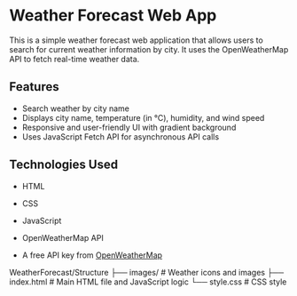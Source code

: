# Weather Forecast Web App

This is a simple weather forecast web application that allows users to search for current weather information by city. It uses the OpenWeatherMap API to fetch real-time weather data.

## Features

- Search weather by city name
- Displays city name, temperature (in °C), humidity, and wind speed
- Responsive and user-friendly UI with gradient background
- Uses JavaScript Fetch API for asynchronous API calls

## Technologies Used

- HTML
- CSS
- JavaScript
- OpenWeatherMap API

- A free API key from [OpenWeatherMap](https://openweathermap.org/api)


WeatherForecast/Structure
├── images/       # Weather icons and images
├── index.html    # Main HTML file and JavaScript logic
└── style.css     # CSS style
